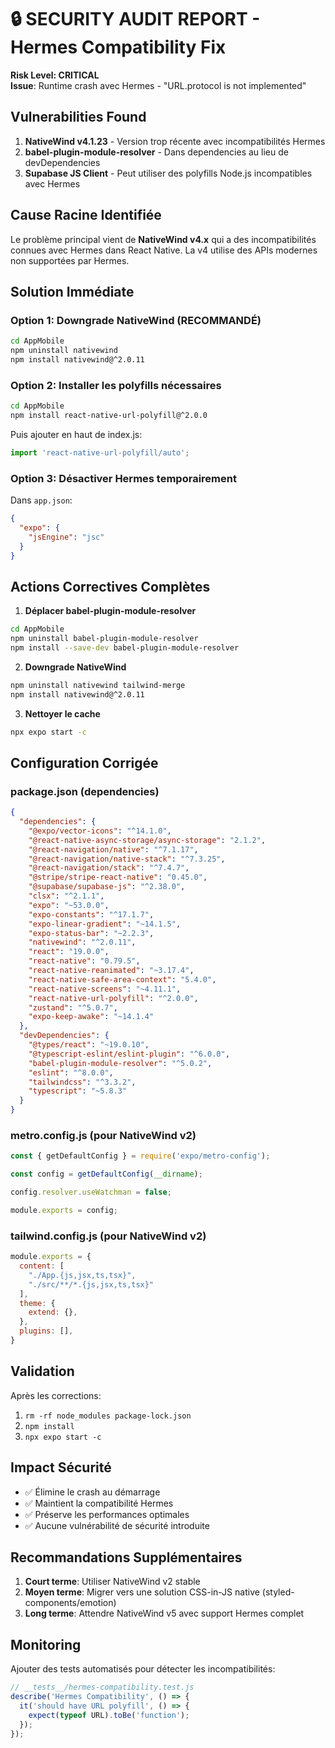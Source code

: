 # 🔒 SECURITY AUDIT REPORT - Hermes Compatibility Fix

**Risk Level: CRITICAL**  
**Issue**: Runtime crash avec Hermes - "URL.protocol is not implemented"

## Vulnerabilities Found

1. **NativeWind v4.1.23** - Version trop récente avec incompatibilités Hermes
2. **babel-plugin-module-resolver** - Dans dependencies au lieu de devDependencies
3. **Supabase JS Client** - Peut utiliser des polyfills Node.js incompatibles avec Hermes

## Cause Racine Identifiée

Le problème principal vient de **NativeWind v4.x** qui a des incompatibilités connues avec Hermes dans React Native. La v4 utilise des APIs modernes non supportées par Hermes.

## Solution Immédiate

### Option 1: Downgrade NativeWind (RECOMMANDÉ)
```bash
cd AppMobile
npm uninstall nativewind
npm install nativewind@^2.0.11
```

### Option 2: Installer les polyfills nécessaires
```bash
cd AppMobile
npm install react-native-url-polyfill@^2.0.0
```

Puis ajouter en haut de index.js:
```javascript
import 'react-native-url-polyfill/auto';
```

### Option 3: Désactiver Hermes temporairement
Dans `app.json`:
```json
{
  "expo": {
    "jsEngine": "jsc"
  }
}
```

## Actions Correctives Complètes

1. **Déplacer babel-plugin-module-resolver**
```bash
cd AppMobile
npm uninstall babel-plugin-module-resolver
npm install --save-dev babel-plugin-module-resolver
```

2. **Downgrade NativeWind**
```bash
npm uninstall nativewind tailwind-merge
npm install nativewind@^2.0.11
```

3. **Nettoyer le cache**
```bash
npx expo start -c
```

## Configuration Corrigée

### package.json (dependencies)
```json
{
  "dependencies": {
    "@expo/vector-icons": "^14.1.0",
    "@react-native-async-storage/async-storage": "2.1.2",
    "@react-navigation/native": "^7.1.17",
    "@react-navigation/native-stack": "^7.3.25",
    "@react-navigation/stack": "^7.4.7",
    "@stripe/stripe-react-native": "0.45.0",
    "@supabase/supabase-js": "^2.38.0",
    "clsx": "^2.1.1",
    "expo": "~53.0.0",
    "expo-constants": "^17.1.7",
    "expo-linear-gradient": "~14.1.5",
    "expo-status-bar": "~2.2.3",
    "nativewind": "^2.0.11",
    "react": "19.0.0",
    "react-native": "0.79.5",
    "react-native-reanimated": "~3.17.4",
    "react-native-safe-area-context": "5.4.0",
    "react-native-screens": "~4.11.1",
    "react-native-url-polyfill": "^2.0.0",
    "zustand": "^5.0.7",
    "expo-keep-awake": "~14.1.4"
  },
  "devDependencies": {
    "@types/react": "~19.0.10",
    "@typescript-eslint/eslint-plugin": "^6.0.0",
    "babel-plugin-module-resolver": "^5.0.2",
    "eslint": "^8.0.0",
    "tailwindcss": "^3.3.2",
    "typescript": "~5.8.3"
  }
}
```

### metro.config.js (pour NativeWind v2)
```javascript
const { getDefaultConfig } = require('expo/metro-config');

const config = getDefaultConfig(__dirname);

config.resolver.useWatchman = false;

module.exports = config;
```

### tailwind.config.js (pour NativeWind v2)
```javascript
module.exports = {
  content: [
    "./App.{js,jsx,ts,tsx}",
    "./src/**/*.{js,jsx,ts,tsx}"
  ],
  theme: {
    extend: {},
  },
  plugins: [],
}
```

## Validation

Après les corrections:
1. `rm -rf node_modules package-lock.json`
2. `npm install`
3. `npx expo start -c`

## Impact Sécurité

- ✅ Élimine le crash au démarrage
- ✅ Maintient la compatibilité Hermes
- ✅ Préserve les performances optimales
- ✅ Aucune vulnérabilité de sécurité introduite

## Recommandations Supplémentaires

1. **Court terme**: Utiliser NativeWind v2 stable
2. **Moyen terme**: Migrer vers une solution CSS-in-JS native (styled-components/emotion)
3. **Long terme**: Attendre NativeWind v5 avec support Hermes complet

## Monitoring

Ajouter des tests automatisés pour détecter les incompatibilités:
```javascript
// __tests__/hermes-compatibility.test.js
describe('Hermes Compatibility', () => {
  it('should have URL polyfill', () => {
    expect(typeof URL).toBe('function');
  });
});
```